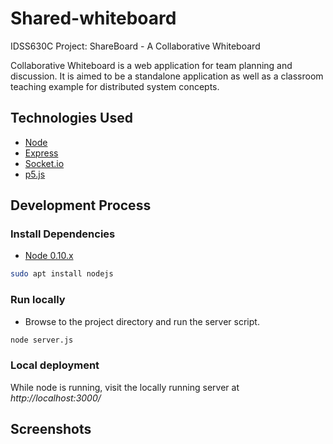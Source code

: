# Shared-whiteboard
IDSS630C Project: ShareBoard - A Collaborative Whiteboard

Collaborative Whiteboard is a web application for
team planning and discussion. It is aimed to be a standalone
application as well as a classroom teaching example for
distributed system concepts.

## Technologies Used

- [Node](https://nodejs.org/)
- [Express](http://expressjs.com/)
- [Socket.io](http://socket.io/)
- [p5.js](https://p5js.org/)

## Development Process
### Install Dependencies
 * [Node 0.10.x](https://nodejs.org/en/download/)
```sh
sudo apt install nodejs
```
 
### Run locally
- Browse to the project directory and run the server script. 
```sh
node server.js
```
### Local deployment
While node is running, visit the locally running server at *http://localhost:3000/*


## Screenshots
